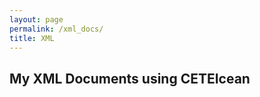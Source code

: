 ```yaml
---
layout: page
permalink: /xml_docs/
title: XML
---
```



<div id="archives">
<h2>My XML Documents using CETEIcean</h2>
<!-- add links to your XML files below-->
<p><a href="../xml/[filename]"></a></p>

</div>